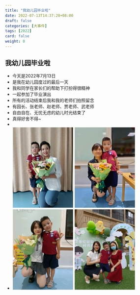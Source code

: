 ```yaml
---
title: "我幼儿园毕业啦"
date: 2022-07-13T14:37:28+08:00
draft: false
categories: [大事件]
tags: [2022]
card: false
weight: 0
---
```

## 我幼儿园毕业啦
- 今天是2022年7月13日
- 是我在幼儿园度过的最后一天
- 我和同学在家长们的帮助下打扮得很精神
- 一起参加了毕业演出
- 所有的活动结束后我和我的老师们拍照留念
- 有园长、张老师、赵老师、贾老师、武老师
- 自由自在、无忧无虑的幼儿时光结束了
- 真得好舍不得~
- 
- <img alt="图 1" src="imgs/8c78955d3f1284bb20b9a135bea1d8350409914b369bc150d453b0e81829205a.jpg" width="400" />  

